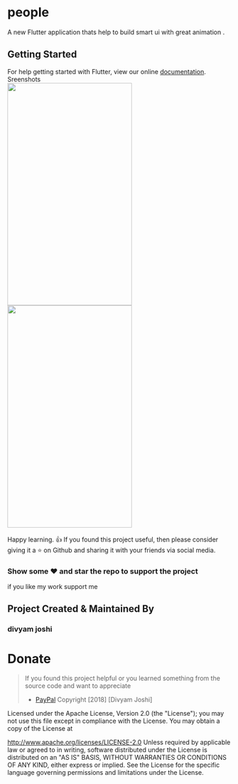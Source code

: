 # people

A new Flutter application thats help to build smart ui with great animation .

## Getting Started

For help getting started with Flutter, view our online
[documentation](https://flutter.io/).
<br>
Sreenshots<br>
<img src="https://user-images.githubusercontent.com/24698014/46005830-c75a0c80-c0d3-11e8-82c8-a851f4483aa0.png" width="280" height="500">
<img src="https://user-images.githubusercontent.com/24698014/46005839-ccb75700-c0d3-11e8-8452-80a631bdac8d.png" width="280" height="500">
<br>
<br>
Happy learning. :+1:
If you found this project useful, then please consider giving it a :star: on Github and sharing it with your friends via social media.
### Show some :heart: and star the repo to support the project
if you like my work support me 
## Project Created & Maintained By

### divyam joshi
# Donate

> If you found this project helpful or you learned something from the source code and want to appreciate
>
> - [PayPal](https://paypal.me/divyamjoshi)
Copyright [2018] [Divyam Joshi]

Licensed under the Apache License, Version 2.0 (the "License"); you may not use this file except in compliance with the License. You may obtain a copy of the License at

http://www.apache.org/licenses/LICENSE-2.0
Unless required by applicable law or agreed to in writing, software distributed under the License is distributed on an "AS IS" BASIS, WITHOUT WARRANTIES OR CONDITIONS OF ANY KIND, either express or implied. See the License for the specific language governing permissions and limitations under the License.
